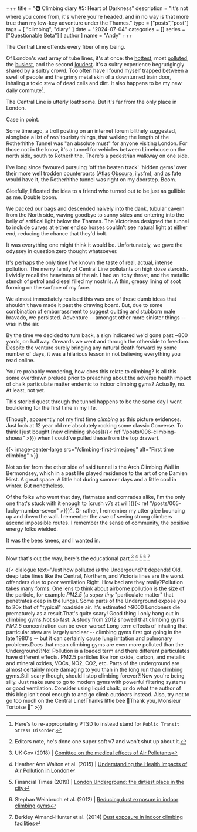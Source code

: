 +++
title = "🚇 Climbing diary #5: Heart of Darkness"
description = "It's not where you come from, it's where you're headed, and in no way is that more true than my low-key adventure under the Thames."
type = ["posts","post"]
tags = [
    "climbing",
    "diary"
]
date = "2024-07-04"
categories = []
series = ["Questionable Beta"]
[ author ]
  name = "Andy"
+++

The Central Line offends every fiber of my being. 

Of London's vast array of tube lines, it's at once: the [hottest](https://www.timeout.com/london/news/revealed-these-are-officially-londons-hottest-tube-lines-090123), most [polluted](https://metro.co.uk/2019/11/05/central-line-officially-dirtiest-tube-toxic-miasma-skin-dust-11044450), the [busiest](https://citymonitor.ai/transport/which-london-underground-line-busiest-3315), and the second [loudest](https://www.bbc.co.uk/news/uk-england-london-62449774). It's a sultry experience begrudgingly shared by a sultry crowd. Too often have I found myself trapped between a swell of people and the grimy metal skin of a downturned train door, inhaling a toxic stew of dead cells and dirt. It also happens to be my new daily commute[^1]. 

The Central Line is utterly loathsome. But it's far from the only place in London. 

Case in point.

Some time ago, a troll posting on an internet forum blithely suggested, alongisde a list of *real* touristy things, that walking the length of the Rotherhithe Tunnel was "an absolute must" for anyone visiting London. For those not in the know, it's a tunnel for vehicles between Limehouse on the north side, south to Rotherhithe. There's a pedestrian walkway on one side.

I've long since favoured pursuing 'off the beaten track' 'hidden gems' over their more well trodden counterparts ([Atlas Obscura](https://www.atlasobscura.com/), ilysfm), and as fate would have it, the Rotherhithe tunnel was right on my doorstep. Boom.

Gleefully, I floated the idea to a friend who turned out to be just as gullible as me. Double boom.

We packed our bags and descended naively into the dank, tubular cavern from the North side, waving goodbye to sunny skies and entering into the belly of artifical light below the Thames. The Victorians designed the tunnel to include curves at either end so horses couldn't see natural light at either end, reducing the chance that they'd bolt. 

It was everything one might think it would be. Unfortunately, we gave the odyssey in question zero thought whatsoever.

It's perhaps the only time I've known the taste of real, actual, intense pollution. The merry family of Central Line pollutants on high dose steroids. I vividly recall the heaviness of the air. I had an itchy throat, and the metallic stench of petrol and diesel filled my nostrils. A thin, greasy lining of soot forming on the surface of my face. 

We almost immediately realised this was one of those dumb ideas that shouldn't have made it past the drawing board. But, due to some combination of embarrassment to suggest quitting and stubborn male bravado, we persisted. Adventure -- amongst other more sinister things -- was in the air.

By the time we decided to turn back, a sign indicated we'd gone past ~800 yards, or: halfway. Onwards we went and through the otherside to freedom. Despite the venture surely bringing any natural death forward by some number of days, it was a hilarious lesson in not believing everything you read online. 

You're probably wondering, how does this relate to climbing? Is all this some overdrawn prelude prior to preaching about the adverse health impact of chalk particulate matter endemic to indoor climbing gyms? Actually, no. At least, not yet.

This storied quest through the tunnel happens to be the same day I went bouldering for the first time in my life. 

(Though, apparently not my first time _climbing_ as this picture evidences. Just look at 12 year old me absolutely rocking some classic Converse. To think I just bought [new climbing shoes]({{< ref "/posts/006-climbing-shoes/" >}}) when I could've pulled these from the top drawer).


{{< image-center-large src="/climbing-first-time.jpeg" alt="First time climbing" >}}


Not so far from the other side of said tunnel is the Arch Climbing Wall in Bermondsey, which in a past life played residence to the art of one Damien Hirst. A great space. A little hot during summer days and a little cool in winter. But nonetheless.

Of the folks who went that day, flatmates and comrades alike, I'm the only one that's stuck with it enough to  [crush v7s at will]({{< ref "/posts/005-lucky-number-seven" >}})[^2]. Or rather, I remember my utter glee bouncing up and down the wall. I remember the awe of seeing strong climbers ascend impossible routes. I remember the sense of community, the positive energy folks wielded. 

It was the bees knees, and I wanted in.

---

Now that's out the way, here's the educational part.[^3] [^4] [^5] [^6] [^7] 

{{< dialogue text="Just how polluted _is_ the Undergound?<nl>It depends! Old, deep tube lines like the Central, Northern, and Victoria lines are the worst offenders due to poor ventilation.<nl>Right. How bad are they really?<nl>Pollution takes many [forms](https://en.wikipedia.org/wiki/File:Airborne-particulate-size-chart.svg). One lens to think about airborne pollution is the size of the particle, for example _PM2.5_ (a _super tiny_ \"particulate matter\" that penetrates deep in the lungs). Some parts of the Underground expose you to 20x that of \"typical\" roadside air. It's estimated >9000 Londoners die prematurely as a result.<nl>That's quite scary! Good thing I only hang out in climbing gyms.<nl>Not so fast. A study from 2012 showed that climbing gyms _PM2.5_ concentration can be even worse! Long term effects of inhaling that particular stew are largely unclear -- climbing gyms first got going in the late 1980's -- but it can certainly cause lung irritation and pulmonary problems.<nl>Does that mean climbing gyms are even more polluted than the Underground?!<nl>No! Pollution is a loaded term and there different particulates have different effects. PM2.5 particles like iron oxide, carbon, and metallic and mineral oxides, VOCs, NO2, CO2, etc. Parts of the underground are almost certainly more damaging to you than in the long run than climbing gyms.<nl>Still scary though, should I stop climbing forever?!<nl>Now you're being silly. Just make sure to go to modern gyms with powerful filtering systems or good ventilation. Consider using liquid chalk, or do what the author of this blog isn't cool enough to and go climb outdoors instead. Also, try not to go too much on the Central Line!<nl>Thanks little bee 🐝<nl>Thank you, Monsieur Tortoise 🐢" >}}

[^1]: Here's to re-appropriating PTSD to instead stand for `Public Transit Stress Disorder`. 

[^2]: Editors note, he's done one super soft v7 and won't shut up about it.

[^3]: UK Gov (2018) | [Comittee on the medical effects of Air Pollutants](https://assets.publishing.service.gov.uk/media/5c3472d5ed915d730928e41e/COMEAP-2018-04_WORKING_PAPER_2.pdf)

[^4]: Heather Ann Walton et al. (2015) | [Understanding the Health Impacts of Air Pollution in London](https://kclpure.kcl.ac.uk/portal/en/publications/understanding-the-health-impacts-of-air-pollution-in-london) 

[^5]: Financial Times (2019) | [London Underground: the dirtiest place in the city](https://www.ft.com/content/6f381ad4-fef7-11e9-be59-e49b2a136b8d)

[^6]: Stephan Weinbruch et al. (2012) | [Reducing dust exposure in indoor climbing gyms](https://pubmed.ncbi.nlm.nih.gov/22767051/)

[^7]: Berkley Almand-Hunter et al. (2014) [Dust exposure in indoor climbing facilities](https://asac.nl/wp-content/uploads/2020/02/DUST-EXPOSURE-IN-INDOOR-CLIMBING-FACILITIES.pdf)